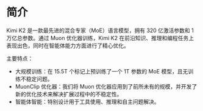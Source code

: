 # 简介
Kimi K2 是一款最先进的混合专家（MoE）语言模型，拥有 320 亿激活参数和 1 万亿总参数。通过 Muon 优化器训练，Kimi K2 在前沿知识、推理和编程任务上表现出色，同时在智能体能力方面进行了精心优化。

主要特点：
- 大规模训练：在 15.5T 个标记上预训练了一个 1T 参数的 MoE 模型，且无训练不稳定问题。
- MuonClip 优化器：我们将 Muon 优化器应用到了前所未有的规模，并开发了新的优化技术来解决扩展过程中的不稳定性。
- 智能体智能：特别设计用于工具使用、推理和自主问题解决。